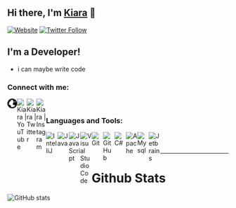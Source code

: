 ## Hi there, I'm [Kiara](https://kiara.dog) 👋

[![Website](https://img.shields.io/website?label=kiara.dog&style=for-the-badge&url=https://kiara.dog)](https://kiara.dog)
[![Twitter Follow](https://img.shields.io/twitter/follow/Kiara_HD?color=1DA1F2&logo=twitter&style=for-the-badge)](https://twitter.com/intent/follow?original_referer=https%3A%2F%2Fgithub.com%2FKiara_HD&screen_name=Kiara_HD)

## I'm a Developer!

- i can maybe write code

### Connect with me:

[<img align="left" alt="kiara.dog" width="22px" src="https://raw.githubusercontent.com/iconic/open-iconic/master/svg/globe.svg" />][website]
[<img align="left" alt="Kiara | YouTube" width="22px" src="https://cdn.jsdelivr.net/npm/simple-icons@v3/icons/youtube.svg" />][youtube]
[<img align="left" alt="Kiara | Twitter" width="22px" src="https://cdn.jsdelivr.net/npm/simple-icons@v3/icons/twitter.svg" />][twitter]
[<img align="left" alt="Kiara | Instagram" width="22px" src="https://cdn.jsdelivr.net/npm/simple-icons@v3/icons/instagram.svg" />][instagram]

<br />

### Languages and Tools:

<img align="left" alt="IntelliJ" width="26px" src="https://simpleicons.org/icons/intellijidea.svg" />
<img align="left" alt="Java" width="26px" src="https://simpleicons.org/icons/java.svg" />
<img align="left" alt="JavaScript" width="26px" src="https://simpleicons.org/icons/javascript.svg" />
<img align="left" alt="Visual Studio Code" width="26px" src="https://simpleicons.org/icons/visualstudiocode.svg" />
<img align="left" alt="Git" width="26px" src="https://simpleicons.org/icons/git.svg" />
<img align="left" alt="GitHub" width="26px" src="https://simpleicons.org/icons/github.svg" />
<img align="left" alt="C#" width="26px" src="https://simpleicons.org/icons/csharp.svg" />
<img align="left" alt="Apache" width="26px" src="https://simpleicons.org/icons/apache.svg" />
<img align="left" alt="Mysql" width="26px" src="https://simpleicons.org/icons/mysql.svg" />
<img align="left" alt="Jetbrains" width="26px" src="https://simpleicons.org/icons/jetbrains.svg" />

<br />
<br />

---

#    Github Stats
![GitHub stats](https://github-readme-stats.vercel.app/api?username=KiaraHD&theme=dark&show_icons=true)


[website]: https://kiara.dog
[twitter]: https://twitter.com/Kiara_HD
[youtube]: https://youtube.com/channel/UCF9IoGeQa-AN-BRbcV0xZrA
[instagram]: https://instagram.com/_Kiara_k_
